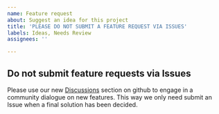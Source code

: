 ```yaml
---
name: Feature request
about: Suggest an idea for this project
title: 'PLEASE DO NOT SUBMIT A FEATURE REQUEST VIA ISSUES'
labels: Ideas, Needs Review
assignees: ''

---
```


## Do not submit feature requests via Issues

Please use our new [Discussions](https://github.com/restincode/restincode/discussions) section on github to engage in a community dialogue on new
features. This way we only need submit an Issue when a final solution has been decided.

